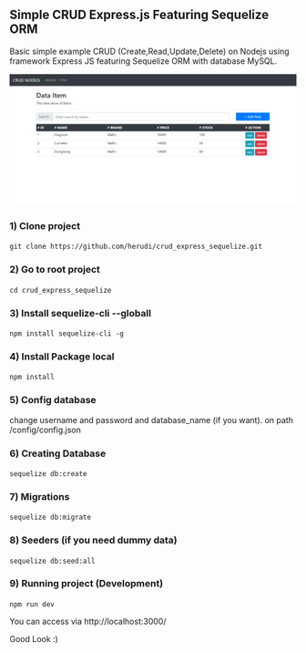 ## Simple CRUD Express.js Featuring Sequelize ORM
Basic simple example CRUD (Create,Read,Update,Delete) on Nodejs using framework Express JS featuring Sequelize ORM with database MySQL.

![screenshot 1](https://raw.githubusercontent.com/herudi/crud_express_sequelize/master/screenshot_1.png)

### 1) Clone project
`git clone https://github.com/herudi/crud_express_sequelize.git`

### 2) Go to root project
`cd crud_express_sequelize`

### 3) Install sequelize-cli --globall 
`npm install sequelize-cli -g`

### 4) Install Package local
`npm install`

### 5) Config database
change username and password and database_name (if you want). on path /config/config.json

### 6) Creating Database
`sequelize db:create`

### 7) Migrations
`sequelize db:migrate`

### 8) Seeders (if you need dummy data)
`sequelize db:seed:all`

### 9) Running project (Development)
`npm run dev`

You can access via http://localhost:3000/

Good Look :)


